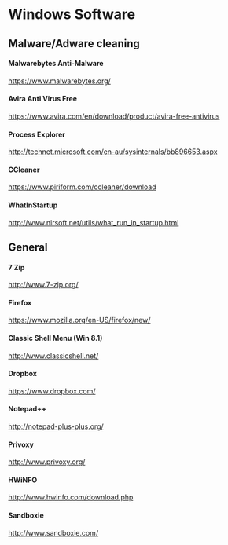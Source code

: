 Windows Software
================

## Malware/Adware cleaning

#### Malwarebytes Anti-Malware
https://www.malwarebytes.org/

#### Avira Anti Virus Free
https://www.avira.com/en/download/product/avira-free-antivirus

#### Process Explorer
http://technet.microsoft.com/en-au/sysinternals/bb896653.aspx

#### CCleaner
https://www.piriform.com/ccleaner/download

#### WhatInStartup
http://www.nirsoft.net/utils/what_run_in_startup.html

## General

#### 7 Zip
http://www.7-zip.org/

#### Firefox
https://www.mozilla.org/en-US/firefox/new/

#### Classic Shell Menu (Win 8.1)
http://www.classicshell.net/

#### Dropbox
https://www.dropbox.com/

#### Notepad++
http://notepad-plus-plus.org/

#### Privoxy
http://www.privoxy.org/

#### HWiNFO
http://www.hwinfo.com/download.php

#### Sandboxie
http://www.sandboxie.com/

